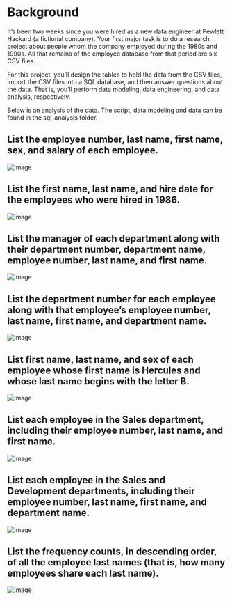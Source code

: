 # Background

It’s been two weeks since you were hired as a new data engineer at Pewlett Hackard (a fictional company). Your first major task is to do a research project about people whom the company employed during the 1980s and 1990s. All that remains of the employee database from that period are six CSV files.

For this project, you’ll design the tables to hold the data from the CSV files, import the CSV files into a SQL database, and then answer questions about the data. That is, you’ll perform data modeling, data engineering, and data analysis, respectively.

Below is an analysis of the data. The script, data modeling and data can be found in the sql-analysis folder. 

## List the employee number, last name, first name, sex, and salary of each employee.
![image](https://user-images.githubusercontent.com/119654958/221103662-00236b20-e6ca-4c0d-990d-90d3b56c979d.png)

## List the first name, last name, and hire date for the employees who were hired in 1986. 
![image](https://user-images.githubusercontent.com/119654958/221104498-b050a89b-808c-4545-b23a-adf14e1a3ba0.png)

## List the manager of each department along with their department number, department name, employee number, last name, and first name.
![image](https://user-images.githubusercontent.com/119654958/221105114-aa31aeea-b14a-4284-8b21-97d38303653c.png)

## List the department number for each employee along with that employee’s employee number, last name, first name, and department name.
![image](https://user-images.githubusercontent.com/119654958/221105455-ba91d793-4d20-4331-a1a3-5193f906c486.png)

## List first name, last name, and sex of each employee whose first name is Hercules and whose last name begins with the letter B.
![image](https://user-images.githubusercontent.com/119654958/221105785-3c58d165-423a-4367-8d86-fc12d44b92aa.png)

## List each employee in the Sales department, including their employee number, last name, and first name.
![image](https://user-images.githubusercontent.com/119654958/221106111-724f0904-ef08-488e-ae0d-e2a743ac632c.png)

## List each employee in the Sales and Development departments, including their employee number, last name, first name, and department name.
![image](https://user-images.githubusercontent.com/119654958/221106347-671c5fe1-7119-418e-90f9-80e4b234a0ea.png)

## List the frequency counts, in descending order, of all the employee last names (that is, how many employees share each last name).
![image](https://user-images.githubusercontent.com/119654958/221106771-fb79f7b0-0c56-489e-bb80-52e57c0dc2af.png)

